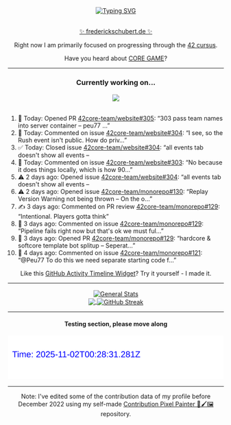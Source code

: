 <div align="center">
	<a href="https://git.io/typing-svg"><img src="https://readme-typing-svg.demolab.com?font=Fira+Code&size=30&pause=1000&color=70A5FD&background=1A1B27&center=true&vCenter=true&repeat=false&random=false&width=550&lines=%F0%9F%91%8B+Hello+World!+I'm+Freddy!+%F0%9F%96%96" alt="Typing SVG" /></a>
</div>
<br>
<div align="center">
	<p></p><a href="https://frederickschubert.de">✨ frederickschubert.de ✨</a></p>
	<p>Right now I am primarily focused on progressing through the <a href="https://github.com/FreddyMSchubert/42_cursus">42 cursus</a>.</p>
	<p>Have you heard about <a href="https://coregame.de/">CORE GAME</a>?</p>
</div>

<hr>

<div align="center">

### Currently working on...

<!-- [![current_repo](https://github-readme-stats.vercel.app/api/pin/?username=FreddyMSchubert&repo=Crafty_Concoctions&theme=tokyonight)](https://github.com/FreddyMSchubert/Crafty_Concoctions) -->

<div align="center">
	<a href="https://github.com/42core-team/monorepo" target="_blank">
		<img align="center" src="https://github-readme-stats.vercel.app/api/pin/?username=42core-team&repo=monorepo&theme=tokyonight" />
	</a>
</div>

<br>

<div align="left">
<ol>
<!-- ACTIVITY:START -->
<li>🚀 Today: Opened PR <a href="https://github.com/42core-team/website/pull/305">42core-team/website#305</a>: “303 pass team names into server container – peu77 …”</li>
<li>💬 Today: Commented on issue <a href="https://github.com/42core-team/website/issues/304#issuecomment-3346617784">42core-team/website#304</a>: “I see, so the Rush event isn't public. How do priv…”</li>
<li>✅ Today: Closed issue <a href="https://github.com/42core-team/website/issues/304">42core-team/website#304</a>: “all events tab doesn't show all events – <img widt…”</li>
<li>💬 Today: Commented on issue <a href="https://github.com/42core-team/website/issues/303#issuecomment-3346598010">42core-team/website#303</a>: “No because it does things locally, which is how 90…”</li>
<li>⚠️ 2 days ago: Opened issue <a href="https://github.com/42core-team/website/issues/304">42core-team/website#304</a>: “all events tab doesn't show all events – <img widt…”</li>
<li>⚠️ 2 days ago: Opened issue <a href="https://github.com/42core-team/monorepo/issues/130">42core-team/monorepo#130</a>: “Replay Version Warning not being thrown – On the o…”</li>
<li>✍️ 3 days ago: Commented on PR review <a href="https://github.com/42core-team/monorepo/pull/129#discussion_r2382981444">42core-team/monorepo#129</a>: “Intentional. Players gotta think”</li>
<li>💬 3 days ago: Commented on issue <a href="https://github.com/42core-team/monorepo/pull/129#issuecomment-3339688819">42core-team/monorepo#129</a>: “Pipeline fails right now but that's ok we must ful…”</li>
<li>🚀 3 days ago: Opened PR <a href="https://github.com/42core-team/monorepo/pull/129">42core-team/monorepo#129</a>: “hardcore & softcore template bot splitup – Seperat…”</li>
<li>💬 4 days ago: Commented on issue <a href="https://github.com/42core-team/monorepo/issues/121#issuecomment-3335168168">42core-team/monorepo#121</a>: “@Peu77 To do this we need separate starting code f…”</li>
<!-- ACTIVITY:END -->
</ol>
</div>

Like this [GitHub Activity Timeline Widget](https://github.com/FreddyMSchubert/github-activity-timeline)? Try it yourself - I made it.

<hr>

<div align="center">
	<a href="https://github.com/anuraghazra/github-readme-stats" target="_blank">
		<img height=200 align="center" src="https://github-readme-stats.vercel.app/api?username=FreddyMSchubert&show_icons=true&theme=tokyonight&card_width=650" alt="General Stats" />
	</a>
</div>

<div align="center">
	<a href="https://github.com/anuraghazra/github-readme-stats" target="_blank">
		<img height=200 align="center" src="https://github-readme-stats.vercel.app/api/top-langs/?username=FreddyMSchubert&layout=donut&theme=tokyonight&card_width=320">
	</a>
	<a href="https://github.com/DenverCoder1/github-readme-streak-stats" target="_blank">
		<img height=200 align="center" src="https://streak-stats.demolab.com?user=FreddyMSchubert&theme=tokyonight&date_format=j%20M%5B%20Y%5D&card_width=320&card_height=200&hide_total_contributions=true" alt="GitHub Streak" />
	</a>
</div>

<hr>

#### Testing section, please move along

![GitHub Defenders SVG](https://github.com/FreddyMSchubert/FreddyMSchubert/blob/github_defenders_output/output.svg)

<hr>

Note: I've edited some of the contribution data of my profile before December 2022 using my self-made [Contribution Pixel Painter 🎨🖌️🖼️](https://github.com/FreddyMSchubert/contribution-pixel-painter) repository.
